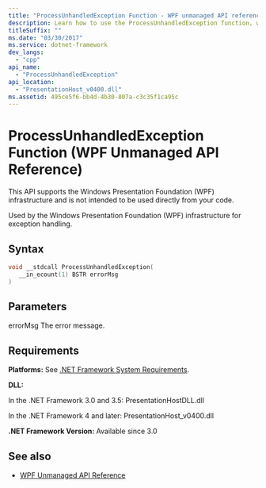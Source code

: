 ```yaml
---
title: "ProcessUnhandledException Function - WPF unmanaged API reference"
description: Learn how to use the ProcessUnhandledException function, which is used by the Windows Presentation Foundation (WPF) infrastructure for exception handling.
titleSuffix: ""
ms.date: "03/30/2017"
ms.service: dotnet-framework
dev_langs:
  - "cpp"
api_name:
  - "ProcessUnhandledException"
api_location:
  - "PresentationHost_v0400.dll"
ms.assetid: 495ce5f6-bb4d-4b30-807a-c3c35f1ca95c
---
```

# ProcessUnhandledException Function (WPF Unmanaged API Reference)

This API supports the Windows Presentation Foundation (WPF) infrastructure and is not intended to be used directly from your code.

Used by the Windows Presentation Foundation (WPF) infrastructure for exception handling.

## Syntax

```cpp
void __stdcall ProcessUnhandledException(
   __in_ecount(1) BSTR errorMsg
)
```

## Parameters

errorMsg
The error message.

## Requirements

**Platforms:** See [.NET Framework System Requirements](/dotnet/framework/get-started/system-requirements).

**DLL:**

In the .NET Framework 3.0 and 3.5: PresentationHostDLL.dll

In the .NET Framework 4 and later: PresentationHost_v0400.dll

**.NET Framework Version:** Available since 3.0

## See also

- [WPF Unmanaged API Reference](wpf-unmanaged-api-reference.md)
